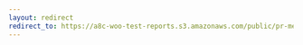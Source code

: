 ```yaml
---
layout: redirect
redirect_to: https://a8c-woo-test-reports.s3.amazonaws.com/public/pr-merge/41259/api/index.html
---
```

